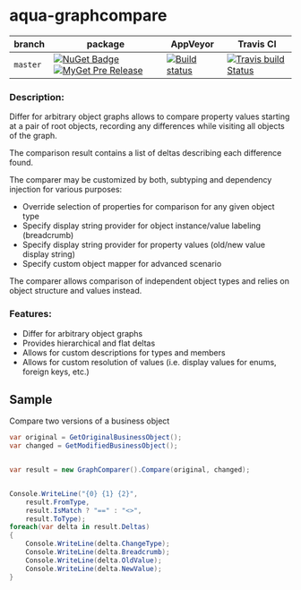 # aqua-graphcompare

| branch | package | AppVeyor | Travis CI |
| --- | --- | --- | --- |
| `master` | [![NuGet Badge](https://buildstats.info/nuget/aqua-graphcompare?includePreReleases=true)](http://www.nuget.org/packages/aqua-graphcompare) [![MyGet Pre Release](http://img.shields.io/myget/aqua/vpre/aqua-graphcompare.svg?style=flat-square&label=myget)](https://www.myget.org/feed/aqua/package/nuget/aqua-graphcompare) | [![Build status](https://ci.appveyor.com/api/projects/status/se738mykuhel4b3q/branch/master?svg=true)](https://ci.appveyor.com/project/6bee/aqua-graphcompare/branch/master) | [![Travis build Status](https://travis-ci.org/6bee/aqua-graphcompare.svg?branch=master)](https://travis-ci.org/6bee/aqua-graphcompare?branch=master) |

### Description:
Differ for arbitrary object graphs allows to compare property values starting at a pair of root objects, recording any differences while visiting all objects of the graph. 

The comparison result contains a list of deltas describing each difference found. 

The comparer may be customized by both, subtyping and dependency injection for various purposes:
* Override selection of properties for comparison for any given object type
* Specify display string provider for object instance/value labeling (breadcrumb)
* Specify display string provider for property values (old/new value display string)
* Specify custom object mapper for advanced scenario

The comparer allows comparison of independent object types and relies on object structure and values instead.


### Features:
* Differ for arbitrary object graphs
* Provides hierarchical and flat deltas
* Allows for custom descriptions for types and members
* Allows for custom resolution of values (i.e. display values for enums, foreign keys, etc.)

## Sample

Compare two versions of a business object
```C#
var original = GetOriginalBusinessObject();
var changed = GetModifiedBusinessObject();


var result = new GraphComparer().Compare(original, changed);


Console.WriteLine("{0} {1} {2}", 
	result.FromType, 
    result.IsMatch ? "==" : "<>", 
	result.ToType);
foreach(var delta in result.Deltas)
{
    Console.WriteLine(delta.ChangeType);
    Console.WriteLine(delta.Breadcrumb);
    Console.WriteLine(delta.OldValue);
    Console.WriteLine(delta.NewValue);
}
```